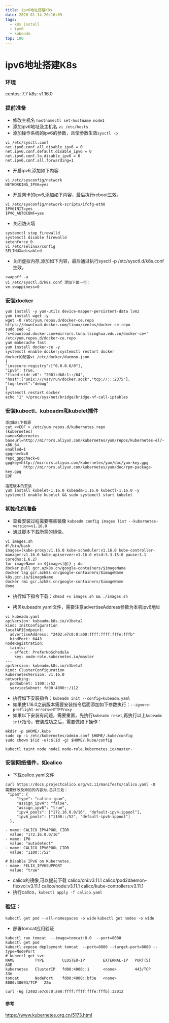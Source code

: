 ```yaml
---
title: ipv6地址搭建K8s
date: 2020-01-14 20:16:09
tags:
  - k8s install
  - ipv6
  - kubeadm
top: 100
---
```

# ipv6地址搭建K8s

### 环境
centos: 7.7
k8s: v1.16.0
<!--more-->
### 提前准备
* 修改主机名
`hostnamectl set-hostname node1`
* 添加ipv6地址及主机名
`vi /etc/hosts`
* 添加操作系统的ipv6的参数，且使参数生效`sysctl -p`
```
vi /etc/sysctl.conf
net.ipv6.conf.all.disable_ipv6 = 0
net.ipv6.conf.default.disable_ipv6 = 0
net.ipv6.conf.lo.disable_ipv6 = 0
net.ipv6.conf.all.forwarding=1
```
* 开启ipv6,添加如下内容
```
vi /etc/sysconfig/network
NETWORKING_IPV6=yes
```

* 开启网卡的ipv6,添加如下内容，最后执行reboot生效。
```
vi /etc/sysconfig/network-scripts/ifcfg-eth0
IPV6INIT=yes
IPV6_AUTOCONF=yes
```
* 关闭防火墙
```
systemctl stop firewalld
systemctl disable firewalld
setenforce 0
vi /etc/selinux/config
SELINUX=disabled
```
* 关闭虚拟内存,添加如下内容，最后通过执行sysctl -p /etc/sysctl.d/k8s.conf生效。
```
swapoff -a
vi /etc/sysctl.d/k8s.conf 添加下面一行：
vm.swappiness=0
```
### 安装docker
```
yum install -y yum-utils device-mapper-persistent-data lvm2
yum install wget -y
wget -O /etc/yum.repos.d/docker-ce.repo https://download.docker.com/linux/centos/docker-ce.repo
sudo sed -i 's+download.docker.com+mirrors.tuna.tsinghua.edu.cn/docker-ce+' /etc/yum.repos.d/docker-ce.repo
yum makecache fast
yum install docker-ce -y
systemctl enable docker;systemctl restart docker
docker的配置vi /etc/docker/daemon.json
{
"insecure-registry":["0.0.0.0/0"],
"ipv6": true,
"fixed-cidr-v6": "2001:db8:1::/64",
"host":["unix:///var/run/docker.sock","tcp://:::2375"],
"log-level":"debug"
}
systemctl restart docker
echo "1" >/proc/sys/net/bridge/bridge-nf-call-iptables
```
### 安装kubectl、kubeadm和kubelet插件

```
添加k8s下载源
cat <<EOF > /etc/yum.repos.d/kubernetes.repo
[kubernetes]
name=Kubernetes
baseurl=http://mirrors.aliyun.com/kubernetes/yum/repos/kubernetes-el7-x86_64
enabled=1
gpgcheck=0
repo_gpgcheck=0
gpgkey=http://mirrors.aliyun.com/kubernetes/yum/doc/yum-key.gpg
        http://mirrors.aliyun.com/kubernetes/yum/doc/rpm-package-key.gpg
EOF

指定版本的安装
yum install kubelet-1.16.0 kubeadm-1.16.0 kubectl-1.16.0 -y
systemctl enable kubelet && sudo systemctl start kubelet
```
### 初始化的准备
* 查看安装过程需要哪些镜像
`kubeadm config images list --kubernetes-version=v1.16.0`
* 通过脚本下载所需的镜像。
```
vi images.sh 
#!/bin/bash
images=(kube-proxy:v1.16.0 kube-scheduler:v1.16.0 kube-controller-manager:v1.16.0 kube-apiserver:v1.16.0 etcd:3.3.15-0 pause:3.1 coredns:1.6.2)
for imageName in ${images[@]} ; do
docker pull gcr.azk8s.cn/google-containers/$imageName
docker tag gcr.azk8s.cn/google-containers/$imageName k8s.gcr.io/$imageName
docker rmi gcr.azk8s.cn/google-containers/$imageName
done
```
* 执行如下指令下载：`chmod +x images.sh && ./images.sh`

* 拷贝kubeadm.yaml文件，需要注意advertiseAddress参数为本机ipv6地址

```
vi kubeadm.yaml 
apiVersion: kubeadm.k8s.io/v1beta2
kind: InitConfiguration
localAPIEndpoint:
  advertiseAddress: "2402:e7c0:0:a00:ffff:ffff:fffe:fffb"
  bindPort: 6443
nodeRegistration:
  taints:
  - effect: PreferNoSchedule
    key: node-role.kubernetes.io/master
---
apiVersion: kubeadm.k8s.io/v1beta2
kind: ClusterConfiguration
kubernetesVersion: v1.16.0
networking:
  podSubnet: 1100::/52
  serviceSubnet: fd00:4000::/112
```

* 执行如下安装指令：`kubeadm init --config=kubeadm.yaml`
* 如果使1.16.0之前版本需要安装指令后面添加如下参数执行：`--ignore-preflight-errors=HTTPProxy`
* 如果以下安装有问题，需要重置，先执行`kubeadm reset`,再执行以上`kubeadm init`指令，安装成功之后，需要做如下操作：

```
mkdir -p $HOME/.kube
sudo cp -i /etc/kubernetes/admin.conf $HOME/.kube/config
sudo chown $(id -u):$(id -g) $HOME/.kube/config

kubectl taint node node1 node-role.kubernetes.io/master-
```

### 安装网络插件，如calico
* 下载calico.yaml文件

```
curl https://docs.projectcalico.org/v3.11/manifests/calico.yaml -O
需要修改及添加的内容为,总共三处：
 "ipam": {
     "type": "calico-ipam",
     "assign_ipv4": "false",
     "assign_ipv6": "true",
     "ipv4_pools": ["172.16.0.0/16", "default-ipv4-ippool"],
     "ipv6_pools": ["1100::/52", "default-ipv6-ippool"]
  },

- name: CALICO_IPV4POOL_CIDR
  value: "172.16.0.0/16"
- name: IP6
  value: "autodetect"
- name: CALICO_IPV6POOL_CIDR
  value: "1100::/52"

# Disable IPv6 on Kubernetes.
- name: FELIX_IPV6SUPPORT
  value: "true"
```
* calico的镜像,可以提前下载
calico/cni:v3.11.1
calico/pod2daemon-flexvol:v3.11.1
calico/node:v3.11.1
calico/kube-controllers:v3.11.1
* 执行calico，`kubectl apply -f calico.yaml`

### 验证：
`kubectl get pod --all-namespaces -o wide`
`kubectl get nodes -o wide`

* 部署tomcat应用验证

```
kubectl run tomcat  --image=tomcat:8.0  --port=8080
kubectl get pod
kubectl expose deployment tomcat  --port=8080 --target-port=8080 --type=NodePort
# kubectl get svc
NAME         TYPE        CLUSTER-IP        EXTERNAL-IP   PORT(S)          AGE
kubernetes   ClusterIP   fd00:4000::1      <none>        443/TCP          33m
tomcat       NodePort    fd00:4000::bf3e   <none>        8080:30693/TCP   22m

curl -6g [2402:e7c0:0:a00:ffff:ffff:fffe:fffb]:32012
```
#### 参考
https://www.kubernetes.org.cn/5173.html

